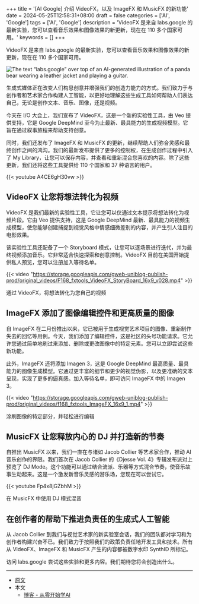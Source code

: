+++
title = '[AI Google] 介绍 VideoFX，以及 ImageFX 和 MusicFX 的新功能'
date = 2024-05-25T12:58:31+08:00
draft = false
categories = ['AI', 'Google']
tags = ['AI', 'Google']
description = 'VideoFX 是来自 labs.google 的最新实验，您可以查看音乐效果和图像效果的新更新，现在在 110 多个国家可用。'
keywords = []
+++

VideoFX 是来自 labs.google 的最新实验，您可以查看音乐效果和图像效果的新更新，现在在 110 多个国家可用。

![The text “labs.google” over top of an AI-generated illustration of a panda bear wearing a leather jacket and playing a guitar.](https://storage.googleapis.com/gweb-uniblog-publish-prod/images/OPT_01_45S_VIDEOFX_HERO_IMAGE_20.width-1200.format-webp_X0AKE5c.webp)

生成式媒体正在改变人们构思创意并增强我们的创造力能力的方式。我们致力于与创作者和艺术家合作构建人工智能，以更好地理解这些生成工具如何帮助人们表达自己，无论是创作文本、音乐、图像，还是视频。

今天在 I/O 大会上，我们宣布了 VideoFX，这是一个新的实验性工具，由 Veo 提供支持，它是 Google DeepMind 至今为止最新、最具能力的生成视频模型。它旨在通过叙事旅程来帮助支持创意。

同时，我们还发布了 ImageFX 和 MusicFX 的更新，继续帮助人们弥合灵感和最终创作之间的鸿沟。我们的最新发布提供了更多的控制权，在生成创作过程中引入了 My Library，让您可以保存内容，并查看和重新混合您喜欢的内容。除了这些更新，我们还将这些工具提供给 110 个国家和 37 种语言的用户。

{{< youtube A4CE6gH30vw >}}

## VideoFX 让您将想法转化为视频
VideoFX 是我们最新的实验性工具，它让您可以仅通过文本提示将想法转化为视频片段。它由 Veo 提供支持，这是 Google DeepMind 最新、最具能力的视频生成模型，使您能够创建捕捉到视觉风格中情感细微差别的内容，并产生引人注目的电影效果。

该实验性工具还配备了一个 Storyboard 模式，让您可以逐场景进行迭代，并为最终视频添加音乐。它非常适合快速探索和创意控制。VideoFX 目前在美国开始提供私人预览，您可以注册加入等待名单。

{{< video "https://storage.googleapis.com/gweb-uniblog-publish-prod/original_videos/F168_fxtools_VideoFX_StoryBoard_16x9_v028.mp4" >}}

通过 VideoFX，将想法转化为您自己的视频

## ImageFX 添加了图像编辑控件和更高质量的图像
自 ImageFX 在二月份推出以来，它已被用于生成视觉艺术项目的图像、重新制作失去的回忆等用例。今天，我们添加了编辑控件，这是社区的头号功能请求。它允许您通过简单地刷过来添加、删除或更改图像中的特定元素。您可以立即尝试这些新功能。

此外，ImageFX 还将添加 Imagen 3，这是 Google DeepMind 最高质量、最具能力的图像生成模型。它通过更丰富的细节和更少的视觉伪影，以及更准确的文本呈现，实现了更多的逼真感。加入等待名单，即可访问 ImageFX 中的 Imagen 3。

{{< video "https://storage.googleapis.com/gweb-uniblog-publish-prod/original_videos/f168_fxtools_ImageFX_16x9_1.mp4" >}}

涂刷图像的特定部分，并轻松进行编辑

## MusicFX 让您释放内心的 DJ 并打造新的节奏
自推出 MusicFX 以来，我们一直在与诸如 Jacob Collier 等艺术家合作，推动 AI 音乐创作的界限。我们首次在 Jacob Collier 的《Djesse Vol. 4》专辑发布派对上预览了 DJ Mode。这个功能可以通过结合流派、乐器等方式混合节奏，使音乐故事生动起来。这是一个激发新音乐灵感的游乐场，您现在可以尝试它。

{{< youtube Fp4x8jGZbhM >}}

在 MusicFX 中使用 DJ 模式混音

## 在创作者的帮助下推进负责任的生成式人工智能
从 Jacob Collier 到我们与视觉艺术家的新实验室会话，我们的团队都对学习和为创作者构建兴奋不已。我们致力于按照我们的政策负责任地开发工具和技术。所有从 VideoFX、ImageFX 和 MusicFX 产生的内容都被数字水印 SynthID 所标记。

访问 labs.google 尝试这些实验和更多内容。我们期待您将会创造出什么。

---

- [原文](https://blog.google/technology/ai/google-labs-video-fx-generative-ai/)
- 本文
    - [博客 - 从零开始学AI](https://blog.aihub2022.top/post/ai-google-labs-video-fx-generative-ai/)
    <!-- - [Blog | Learn AI from scratch](...) -->
    <!-- - [公众号 - 从零开始学AI](...) -->
    <!-- - [CSDN - 从零开始学AI](...) -->
    <!-- - [掘金 - 从零开始学AI](...) -->
    <!-- - [知乎 - 从零开始学AI](...) -->
    <!-- - [阿里云 - 从零开始学AI](...) -->
    <!-- - [腾讯云 - 从零开始学AI](...) -->
